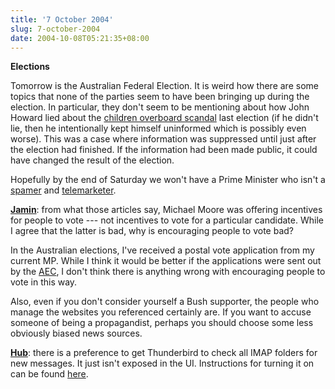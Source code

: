 ```yaml
---
title: '7 October 2004'
slug: 7-october-2004
date: 2004-10-08T05:21:35+08:00
---
```


**Elections**

Tomorrow is the Australian Federal Election. It is weird how there are
some topics that none of the parties seem to have been bringing up
during the election. In particular, they don\'t seem to be mentioning
about how John Howard lied about the [children overboard
scandal](http://en.wikipedia.org/wiki/Children_overboard_affair) last
election (if he didn\'t lie, then he intentionally kept himself
uninformed which is possibly even worse). This was a case where
information was suppressed until just after the election had finished.
If the information had been made public, it could have changed the
result of the election.

Hopefully by the end of Saturday we won\'t have a Prime Minister who
isn\'t a
[spamer](http://www.zdnet.com.au/news/communications/0,2000061791,39157473,00.htm)
and [telemarketer](http://www.abc.net.au/am/content/2004/s1213161.htm).

[**Jamin**](http://pubcrawler.org/archives/000524.html): from what those
articles say, Michael Moore was offering incentives for people to vote
--- not incentives to vote for a particular candidate. While I agree
that the latter is bad, why is encouraging people to vote bad?

In the Australian elections, I\'ve received a postal vote application
from my current MP. While I think it would be better if the applications
were sent out by the [AEC](http://www.aec.gov.au), I don\'t think there
is anything wrong with encouraging people to vote in this way.

Also, even if you don\'t consider yourself a Bush supporter, the people
who manage the websites you referenced certainly are. If you want to
accuse someone of being a propagandist, perhaps you should choose some
less obviously biased news sources.

<div>

</div>

[**Hub**](http://www.figuiere.net/hub/blog/?m=200410#07): there is a
preference to get Thunderbird to check all IMAP folders for new
messages. It just isn\'t exposed in the UI. Instructions for turning it
on can be found
[here](http://texturizer.net/thunderbird/tips.html#beh_downloadstartup).
